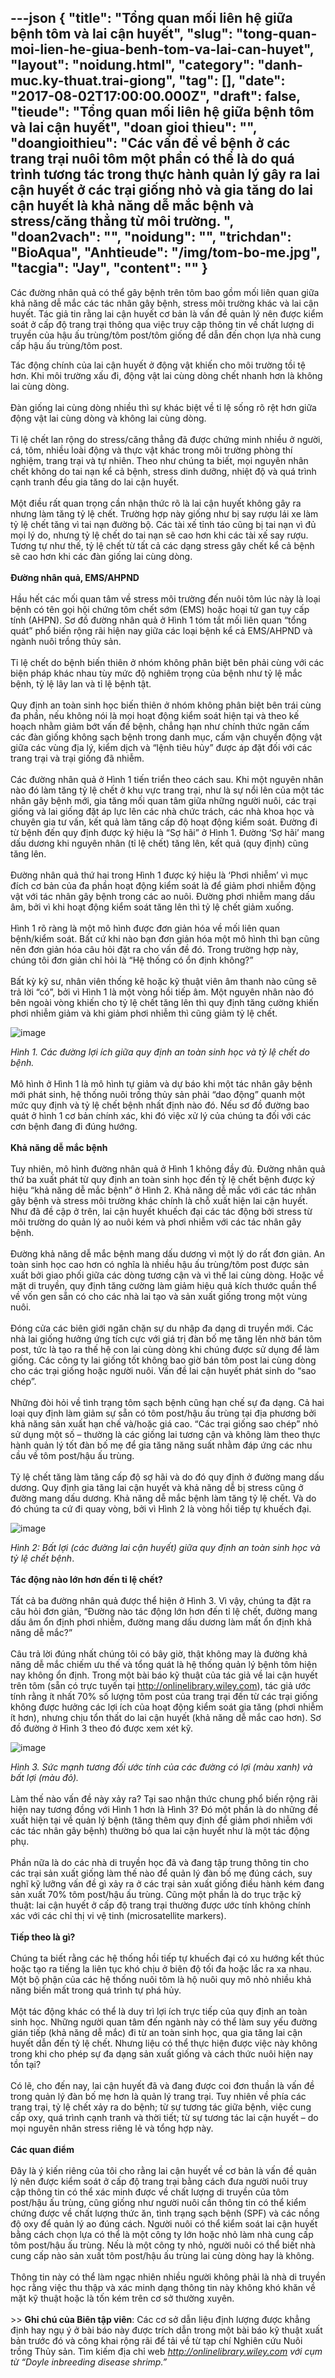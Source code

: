---json
{
    "title": "Tổng quan mối liên hệ giữa bệnh tôm và lai cận huyết",
    "slug": "tong-quan-moi-lien-he-giua-benh-tom-va-lai-can-huyet",
    "layout": "noidung.html",
    "category": "danh-muc.ky-thuat.trai-giong",
    "tag": [],
    "date": "2017-08-02T17:00:00.000Z",
    "draft": false,
    "tieude": "Tổng quan mối liên hệ giữa bệnh tôm và lai cận huyết",
    "doan gioi thieu": "",
    "doangioithieu": "Các vấn đề về bệnh ở các trang trại nuôi tôm một phần có thể là do quá trình tương tác trong thực hành quản lý gây ra lai cận huyết ở các trại giống nhỏ và gia tăng do lai cận huyết là khả năng dễ mắc bệnh và stress/căng thẳng từ môi trường. ",
    "doan2vach": "",
    "noidung": "",
    "trichdan": "BioAqua",
    "Anhtieude": "/img/tom-bo-me.jpg",
    "tacgia": "Jay",
    "__content__": ""
}
---
<p><span style="font-size:14px">C&aacute;c đường nh&acirc;n quả c&oacute; thể g&acirc;y bệnh tr&ecirc;n t&ocirc;m bao gồm mối li&ecirc;n quan giữa khả năng dễ mắc c&aacute;c t&aacute;c nh&acirc;n g&acirc;y bệnh, stress m&ocirc;i trường kh&aacute;c v&agrave; lai cận huyết. T&aacute;c giả tin rằng lai cận huyết cơ bản l&agrave; vấn đề quản l&yacute; n&ecirc;n được kiểm so&aacute;t ở cấp độ trang trại th&ocirc;ng qua việc truy cập th&ocirc;ng tin về chất lượng di truyền của hậu ấu tr&ugrave;ng/t&ocirc;m post/t&ocirc;m giống để dẫn đến chọn lựa nh&agrave; cung cấp hậu ấu tr&ugrave;ng/t&ocirc;m post.</span></p>

<p><span style="font-size:14px">T&aacute;c động ch&iacute;nh của lai cận huyết ở động vật khiến cho m&ocirc;i trường tồi tệ hơn. Khi m&ocirc;i trường xấu đi, động vật lai c&ugrave;ng d&ograve;ng chết nhanh hơn l&agrave; kh&ocirc;ng lai c&ugrave;ng d&ograve;ng.<br />
<br />
Đ&agrave;n giống lai c&ugrave;ng d&ograve;ng nhiều th&igrave; sự kh&aacute;c biệt về tỉ lệ sống r&otilde; rệt hơn giữa động vật lai c&ugrave;ng d&ograve;ng v&agrave; kh&ocirc;ng lai c&ugrave;ng d&ograve;ng.<br />
<br />
Tỉ lệ chết lan rộng do stress/căng thẳng đ&atilde; được chứng minh nhiều ở người, c&aacute;, t&ocirc;m, nhiều lo&agrave;i động v&agrave; thực vật kh&aacute;c trong m&ocirc;i trường ph&ograve;ng th&iacute; nghiệm, trang trại v&agrave; tự nhi&ecirc;n. Theo như ch&uacute;ng ta biết, mọi nguy&ecirc;n nh&acirc;n chết kh&ocirc;ng do tai nạn kể cả bệnh, stress dinh dưỡng, nhiệt độ v&agrave; qu&aacute; tr&igrave;nh cạnh tranh đều gia tăng do lai cận huyết.<br />
<br />
Một điều rất quan trọng cần nhận thức r&otilde; l&agrave; lai cận huyết kh&ocirc;ng g&acirc;y ra nhưng l&agrave;m tăng tỷ lệ chết. Trường hợp n&agrave;y giống như bị say rượu l&aacute;i xe l&agrave;m tỷ lệ chết tăng v&igrave; tai nạn đường bộ. C&aacute;c t&agrave;i xế tỉnh t&aacute;o cũng bị tai nạn v&igrave; đủ mọi l&yacute; do, nhưng tỷ lệ chết do tai nạn sẽ cao hơn khi c&aacute;c t&agrave;i xế say rượu. Tương tự như thế, tỷ lệ chết từ tất cả c&aacute;c dạng stress g&acirc;y chết kể cả bệnh sẽ cao hơn khi c&aacute;c đ&agrave;n giống lai c&ugrave;ng d&ograve;ng.<br />
<br />
<strong>Đường nh&acirc;n quả, EMS/AHPND</strong><br />
<br />
Hầu hết c&aacute;c mối quan t&acirc;m về stress m&ocirc;i trường đến nu&ocirc;i t&ocirc;m l&uacute;c n&agrave;y l&agrave; loại bệnh c&oacute; t&ecirc;n gọi hội chứng t&ocirc;m chết sớm (EMS) hoặc hoại tử gan tụy cấp t&iacute;nh (AHPN). Sơ đồ đường nh&acirc;n quả ở H&igrave;nh 1 t&oacute;m tắt mối li&ecirc;n quan &ldquo;tổng qu&aacute;t&rdquo; phổ biến rộng r&atilde;i hiện nay giữa c&aacute;c loại bệnh kể cả EMS/AHPND v&agrave; ng&agrave;nh nu&ocirc;i trồng thủy sản.<br />
<br />
Tỉ lệ chết do bệnh biến thi&ecirc;n ở nh&oacute;m kh&ocirc;ng ph&acirc;n biệt b&ecirc;n phải c&ugrave;ng với c&aacute;c biện ph&aacute;p kh&aacute;c nhau t&ugrave;y mức độ nghi&ecirc;m trọng của bệnh như tỷ lệ mắc bệnh, tỷ lệ l&acirc;y lan v&agrave; tỉ lệ bệnh tật.<br />
<br />
Quy định an to&agrave;n sinh học biến thi&ecirc;n ở nh&oacute;m kh&ocirc;ng ph&acirc;n biệt b&ecirc;n tr&aacute;i c&ugrave;ng đa phần, nếu kh&ocirc;ng n&oacute;i l&agrave; mọi hoạt động kiểm so&aacute;t hiện tại v&agrave; theo kế hoạch nhằm giảm bớt vấn đề bệnh, chẳng hạn như ch&iacute;nh thức ngăn cấm c&aacute;c đ&agrave;n giống kh&ocirc;ng sạch bệnh trong danh mục, cấm vận chuyển động vật giữa c&aacute;c v&ugrave;ng địa l&yacute;, kiểm dịch v&agrave; &ldquo;lệnh ti&ecirc;u hủy&rdquo; được &aacute;p đặt đối với c&aacute;c trang trại v&agrave; trại giống đ&atilde; nhiễm.<br />
<br />
C&aacute;c đường nh&acirc;n quả ở H&igrave;nh 1 tiến triển theo c&aacute;ch sau. Khi một nguy&ecirc;n nh&acirc;n n&agrave;o đ&oacute; l&agrave;m tăng tỷ lệ chết ở khu vực trang trại, như l&agrave; sự nổi l&ecirc;n của một t&aacute;c nh&acirc;n g&acirc;y bệnh mới, gia tăng mối quan t&acirc;m giữa những người nu&ocirc;i, c&aacute;c trại giống v&agrave; lai giống đặt &aacute;p lực l&ecirc;n c&aacute;c nh&agrave; chức tr&aacute;ch, c&aacute;c nh&agrave; khoa học v&agrave; chuy&ecirc;n gia tư vấn, kết quả l&agrave;m tăng cấp độ hoạt động kiểm so&aacute;t. Đường đi từ bệnh đến quy định được k&yacute; hiệu l&agrave; &ldquo;Sợ h&atilde;i&rdquo; ở H&igrave;nh 1. Đường &lsquo;Sợ h&atilde;i&rsquo; mang dấu dương khi nguy&ecirc;n nh&acirc;n (tỉ lệ chết) tăng l&ecirc;n, kết quả (quy định) cũng tăng l&ecirc;n.<br />
<br />
Đường nh&acirc;n quả thứ hai trong H&igrave;nh 1 được k&yacute; hiệu l&agrave; &lsquo;Phơi nhiễm&rsquo; v&igrave; mục đ&iacute;ch cơ bản của đa phần hoạt động kiểm so&aacute;t l&agrave; để giảm phơi nhiễm động vật với t&aacute;c nh&acirc;n g&acirc;y bệnh trong c&aacute;c ao nu&ocirc;i. Đường phơi nhiễm mang dấu &acirc;m, bởi v&igrave; khi hoạt động kiểm so&aacute;t tăng l&ecirc;n th&igrave; tỷ lệ chết giảm xuống.<br />
<br />
H&igrave;nh 1 r&otilde; r&agrave;ng l&agrave; một m&ocirc; h&igrave;nh được đơn giản h&oacute;a về mối li&ecirc;n quan bệnh/kiểm so&aacute;t. Bất cứ khi n&agrave;o bạn đơn giản h&oacute;a một m&ocirc; h&igrave;nh th&igrave; bạn cũng n&ecirc;n đơn giản h&oacute;a c&acirc;u hỏi đặt ra cho vấn đề đ&oacute;. Trong trường hợp n&agrave;y, ch&uacute;ng t&ocirc;i đơn giản chỉ hỏi l&agrave; &ldquo;Hệ thống c&oacute; ổn định kh&ocirc;ng?&rdquo;<br />
<br />
Bất kỳ kỹ sư, nh&acirc;n vi&ecirc;n thống k&ecirc; hoặc kỹ thuật vi&ecirc;n &acirc;m thanh n&agrave;o cũng sẽ trả lời &ldquo;c&oacute;&rdquo;, bởi v&igrave; H&igrave;nh 1 l&agrave; một v&ograve;ng hồi tiếp &acirc;m. Một nguy&ecirc;n nh&acirc;n n&agrave;o đ&oacute; b&ecirc;n ngo&agrave;i v&ograve;ng khiến cho tỷ lệ chết tăng l&ecirc;n th&igrave; quy định tăng cường khiến phơi nhiễm giảm v&agrave; khi giảm phơi nhiễm th&igrave; cũng giảm tỷ lệ chết.</span></p>

<p><span style="font-size:14px"><img alt="image" src="http://68.media.tumblr.com/65f34163502cfb7906aee488c133d029/tumblr_inline_nt9ql8haP41txo3bl_500.jpg" /></span></p>

<p><span style="font-size:14px"><em>H&igrave;nh 1. C&aacute;c đường lợi &iacute;ch giữa quy định an to&agrave;n sinh học v&agrave; tỷ lệ chết do bệnh.</em><br />
<br />
M&ocirc; h&igrave;nh ở H&igrave;nh 1 l&agrave; m&ocirc; h&igrave;nh tự giảm v&agrave; dự b&aacute;o khi một t&aacute;c nh&acirc;n g&acirc;y bệnh mới ph&aacute;t sinh, hệ thống nu&ocirc;i trồng thủy sản phải &ldquo;dao động&rdquo; quanh một mức quy định v&agrave; tỷ lệ chết bệnh nhất định n&agrave;o đ&oacute;. Nếu sơ đồ đường bao qu&aacute;t ở h&igrave;nh 1 cơ bản ch&iacute;nh x&aacute;c, khi đ&oacute; việc xử l&yacute; của ch&uacute;ng ta đối với c&aacute;c cơn bệnh đang đi đ&uacute;ng hướng.<br />
<br />
<strong>Khả năng dễ mắc bệnh</strong><br />
<br />
Tuy nhi&ecirc;n, m&ocirc; h&igrave;nh đường nh&acirc;n quả ở H&igrave;nh 1 kh&ocirc;ng đầy đủ. Đường nh&acirc;n quả thứ ba xuất ph&aacute;t từ quy định an to&agrave;n sinh học đến tỷ lệ chết bệnh được k&yacute; hiệu &ldquo;khả năng dễ mắc bệnh&rdquo; ở H&igrave;nh 2. Khả năng dễ mắc với c&aacute;c t&aacute;c nh&acirc;n g&acirc;y bệnh v&agrave; stress m&ocirc;i trường kh&aacute;c ch&iacute;nh l&agrave; chỗ xuất hiện lai cận huyết. Như đ&atilde; đề cập ở tr&ecirc;n, lai cận huyết khuếch đại c&aacute;c t&aacute;c động bởi stress từ m&ocirc;i trường do quản l&yacute; ao nu&ocirc;i k&eacute;m v&agrave; phơi nhiễm với c&aacute;c t&aacute;c nh&acirc;n g&acirc;y bệnh.<br />
<br />
Đường khả năng dễ mắc bệnh mang dấu dương v&igrave; một l&yacute; do rất đơn giản. An to&agrave;n sinh học cao hơn c&oacute; nghĩa l&agrave; nhiều hậu ấu tr&ugrave;ng/t&ocirc;m post được sản xuất bởi giao phối giữa c&aacute;c d&ograve;ng tương cận v&agrave; v&igrave; thế lai c&ugrave;ng d&ograve;ng. Hoặc về mặt di truyền, quy định tăng cường l&agrave;m giảm hiệu quả k&iacute;ch thước quần thể về vốn gen sẵn c&oacute; cho c&aacute;c nh&agrave; lai tạo v&agrave; sản xuất giống trong một v&ugrave;ng nu&ocirc;i.<br />
<br />
Đ&oacute;ng cửa c&aacute;c bi&ecirc;n giới ngăn chặn sự du nhập đa dạng di truyền mới. C&aacute;c nh&agrave; lai giống hưởng ứng t&iacute;ch cực với gi&aacute; trị đ&agrave;n bố mẹ tăng l&ecirc;n nhờ b&aacute;n t&ocirc;m post, tức l&agrave; tạo ra thế hệ con lai c&ugrave;ng d&ograve;ng khi ch&uacute;ng được sử dụng để l&agrave;m giống. C&aacute;c c&ocirc;ng ty lai giống tốt kh&ocirc;ng bao giờ b&aacute;n t&ocirc;m post lai c&ugrave;ng d&ograve;ng cho c&aacute;c trại giống hoặc người nu&ocirc;i. Vấn đề lai cận huyết ph&aacute;t sinh do &ldquo;sao ch&eacute;p&rdquo;.<br />
<br />
Những đ&ograve;i hỏi về t&igrave;nh trạng t&ocirc;m sạch bệnh cũng hạn chế sự đa dạng. Cả hai loại quy định l&agrave;m giảm sự sẵn c&oacute; t&ocirc;m post/hậu ấu tr&ugrave;ng tại địa phương bởi khả năng sản xuất hạn chế v&agrave;/hoặc gi&aacute; cao. &ldquo;C&aacute;c trại giống sao ch&eacute;p&rdquo; nhỏ sử dụng một số &ndash; thường l&agrave; c&aacute;c giống lai tương cận v&agrave; kh&ocirc;ng l&agrave;m theo thực h&agrave;nh quản l&yacute; tốt đ&agrave;n bố mẹ để gia tăng năng suất nhằm đ&aacute;p ứng c&aacute;c nhu cầu về t&ocirc;m post/hậu ấu tr&ugrave;ng.<br />
<br />
Tỷ lệ chết tăng l&agrave;m tăng cấp độ sợ h&atilde;i v&agrave; do đ&oacute; quy định ở đường mang dấu dương. Quy định gia tăng lai cận huyết v&agrave; khả năng dễ bị stress cũng ở đường mang dấu dương. Khả năng dễ mắc bệnh l&agrave;m tăng tỷ lệ chết. V&agrave; do đ&oacute; ch&uacute;ng ta cứ đi quay v&ograve;ng, bởi v&igrave; H&igrave;nh 2 l&agrave; v&ograve;ng hồi tiếp tự khuếch đại.</span></p>

<p><span style="font-size:14px"><img alt="image" src="http://68.media.tumblr.com/a924c495900edc9fd8f7545fd3f1cf4d/tumblr_inline_nt9qlrS2zY1txo3bl_500.jpg" /></span></p>

<p><span style="font-size:14px"><em>H&igrave;nh 2: Bất lợi (c&aacute;c đường lai cận huyết) giữa quy định an to&agrave;n sinh học v&agrave; tỷ lệ chết bệnh</em>.<br />
<br />
<strong>T&aacute;c động n&agrave;o lớn hơn đến tỉ lệ chết?</strong><br />
<br />
Tất cả ba đường nh&acirc;n quả được thể hiện ở H&igrave;nh 3. V&igrave; vậy, ch&uacute;ng ta đặt ra c&acirc;u hỏi đơn giản, &ldquo;Đường n&agrave;o t&aacute;c động lớn hơn đến tỉ lệ chết, đường mang dấu &acirc;m ổn định phơi nhiễm, đường mang dấu dương l&agrave;m mất ổn định khả năng dễ mắc?&rdquo;<br />
<br />
C&acirc;u trả lời đ&uacute;ng nhất ch&uacute;ng t&ocirc;i c&oacute; b&acirc;y giờ, thật kh&ocirc;ng may l&agrave; đường khả năng dễ mắc chiếm ưu thế v&agrave; tổng qu&aacute;t l&agrave; hệ thống quản l&yacute; bệnh t&ocirc;m hiện nay kh&ocirc;ng ổn định. Trong một b&agrave;i b&aacute;o kỹ thuật của t&aacute;c giả về lai cận huyết tr&ecirc;n t&ocirc;m (sẵn c&oacute; trực tuyến tại&nbsp;<a href="http://t.umblr.com/redirect?z=http%3A%2F%2Fonlinelibrary.wiley.com%2F&amp;t=MDYwMDliMGViNGY0MTEwZmI3NDViMmUwNTNmMTU1NTdjODdmM2VmZixjT0FsRG85ZQ%3D%3D&amp;b=t%3A3oveWhmB1qqhhHxKEd_pLw&amp;p=http%3A%2F%2Faquanetviet.com%2Fpost%2F126981060550%2Ft%E1%BB%95ng-quan-m%E1%BB%91i-li%C3%AAn-h%E1%BB%87-gi%E1%BB%AFa-b%E1%BB%87nh-t%C3%B4m-v%C3%A0-lai-c%E1%BA%ADn&amp;m=1" target="_blank">http://onlinelibrary.wiley.com</a>), t&aacute;c giả ước t&iacute;nh rằng &iacute;t nhất 70% số lượng t&ocirc;m post của trang trại đến từ c&aacute;c trại giống kh&ocirc;ng được hưởng c&aacute;c lợi &iacute;ch của hoạt động kiểm so&aacute;t gia tăng (phơi nhiễm &iacute;t hơn), nhưng chịu tổn thất do lai cận huyết (khả năng dễ mắc cao hơn). Sơ đồ đường ở H&igrave;nh 3 theo đ&oacute; được xem x&eacute;t kỹ.</span></p>

<p><span style="font-size:14px"><img alt="image" src="http://68.media.tumblr.com/9072fff5bdff95fd35dfa59fbf9afd79/tumblr_inline_nt9qm8KAuZ1txo3bl_500.jpg" /></span></p>

<p><span style="font-size:14px"><em>H&igrave;nh 3. Sức mạnh tương đối ước t&iacute;nh của c&aacute;c đường c&oacute; lợi (m&agrave;u xanh) v&agrave; bất lợi (m&agrave;u đỏ).</em><br />
<br />
L&agrave;m thế n&agrave;o vấn đề n&agrave;y xảy ra? Tại sao nhận thức chung phổ biến rộng r&atilde;i hiện nay tương đồng với H&igrave;nh 1 hơn l&agrave; H&igrave;nh 3? Đ&oacute; một phần l&agrave; do những đề xuất hiện tại về quản l&yacute; bệnh (tăng th&ecirc;m quy định để giảm phơi nhiễm với c&aacute;c t&aacute;c nh&acirc;n g&acirc;y bệnh) thường bỏ qua lai cận huyết như l&agrave; một t&aacute;c động phụ.<br />
<br />
Phần nữa l&agrave; do c&aacute;c nh&agrave; di truyền học đ&atilde; v&agrave; đang tập trung th&ocirc;ng tin cho c&aacute;c trại sản xuất giống l&agrave;m thế n&agrave;o để quản l&yacute; đ&agrave;n bố mẹ đ&uacute;ng c&aacute;ch, suy nghĩ kỹ lưỡng vấn đề g&igrave; xảy ra ở c&aacute;c trại sản xuất giống điều h&agrave;nh k&eacute;m đang sản xuất 70% t&ocirc;m post/hậu ấu tr&ugrave;ng. Cũng một phần l&agrave; do trục trặc kỹ thuật: lai cận huyết ở cấp độ trang trại thường được ước t&iacute;nh kh&ocirc;ng ch&iacute;nh x&aacute;c với c&aacute;c chỉ thị vi vệ tinh (microsatellite markers).<br />
<br />
<strong>Tiếp theo l&agrave; g&igrave;?</strong><br />
<br />
Ch&uacute;ng ta biết rằng c&aacute;c hệ thống hồi tiếp tự khuếch đại c&oacute; xu hướng kết th&uacute;c hoặc tạo ra tiếng la li&ecirc;n tục kh&oacute; chịu ở bi&ecirc;n độ tối đa hoặc lắc ra xa nhau. Một bộ phận của c&aacute;c hệ thống nu&ocirc;i t&ocirc;m l&agrave; hộ nu&ocirc;i quy m&ocirc; nhỏ nhiều khả năng biến mất trong qu&aacute; tr&igrave;nh tự ph&aacute; hủy.<br />
<br />
Một t&aacute;c động kh&aacute;c c&oacute; thể l&agrave; duy tr&igrave; lợi &iacute;ch trực tiếp của quy định an to&agrave;n sinh học. Những người quan t&acirc;m đến ng&agrave;nh n&agrave;y c&oacute; thể l&agrave;m suy yếu đường gi&aacute;n tiếp (khả năng dễ mắc) đi từ an to&agrave;n sinh học, qua gia tăng lai cận huyết dẫn đến tỷ lệ chết. Nhưng liệu c&oacute; thể thực hiện được việc n&agrave;y kh&ocirc;ng trong khi cho ph&eacute;p sự đa dạng sản xuất giống v&agrave; c&aacute;ch thức nu&ocirc;i hiện nay tồn tại?<br />
<br />
C&oacute; lẽ, cho đến nay, lai cận huyết đ&atilde; v&agrave; đang được coi đơn thuần l&agrave; vấn đề trong quản l&yacute; đ&agrave;n bố mẹ hơn l&agrave; quản l&yacute; trang trại. Tuy nhi&ecirc;n về ph&iacute;a c&aacute;c trang trại, tỷ lệ chết xảy ra do bệnh; từ sự tương t&aacute;c giữa bệnh, việc cung cấp oxy, qu&aacute; tr&igrave;nh cạnh tranh v&agrave; thời tiết; từ sự tương t&aacute;c lai cận huyết &ndash; do mọi nguy&ecirc;n nh&acirc;n stress ri&ecirc;ng lẻ v&agrave; tổng hợp n&agrave;y.<br />
<br />
<strong>C&aacute;c quan điểm</strong><br />
<br />
Đ&acirc;y l&agrave; &yacute; kiến ​​ri&ecirc;ng của t&ocirc;i cho rằng lai cận huyết về cơ bản l&agrave; vấn đề quản l&yacute; n&ecirc;n được kiểm so&aacute;t ở cấp độ trang trại bằng c&aacute;ch đưa người nu&ocirc;i truy cập th&ocirc;ng tin c&oacute; thể x&aacute;c minh được về chất lượng di truyền của t&ocirc;m post/hậu ấu tr&ugrave;ng, cũng giống như người nu&ocirc;i cần th&ocirc;ng tin c&oacute; thể kiểm chứng được về chất lượng thức ăn, t&igrave;nh trạng sạch bệnh (SPF) v&agrave; c&aacute;c nồng độ oxy để quản l&yacute; ao đ&uacute;ng c&aacute;ch. Người nu&ocirc;i c&oacute; thể kiểm so&aacute;t lai cận huyết bằng c&aacute;ch chọn lựa c&oacute; thể l&agrave; một c&ocirc;ng ty lớn hoặc nhỏ l&agrave;m nh&agrave; cung cấp t&ocirc;m post/hậu ấu tr&ugrave;ng. Nếu l&agrave; một c&ocirc;ng ty nhỏ, người nu&ocirc;i c&oacute; thể biết nh&agrave; cung cấp n&agrave;o sản xuất t&ocirc;m post/hậu ấu tr&ugrave;ng lai c&ugrave;ng d&ograve;ng hay l&agrave; kh&ocirc;ng.<br />
<br />
Th&ocirc;ng tin n&agrave;y c&oacute; thể l&agrave;m ngạc nhi&ecirc;n nhiều người kh&ocirc;ng phải l&agrave; nh&agrave; di truyền học rằng việc thu thập v&agrave; x&aacute;c minh dạng th&ocirc;ng tin n&agrave;y kh&ocirc;ng kh&oacute; khăn về mặt kỹ thuật hoặc l&agrave; tốn k&eacute;m tr&ecirc;n cơ sở thường xuy&ecirc;n.<br />
<br />
&gt;&gt;&nbsp;<strong>Ghi ch&uacute; của Bi&ecirc;n tập vi&ecirc;n</strong>: C&aacute;c cơ sở dẫn liệu định lượng được khẳng định hay ngụ &yacute; ở b&agrave;i b&aacute;o n&agrave;y được tr&iacute;ch dẫn trong một b&agrave;i b&aacute;o kỹ thuật xuất bản trước đ&oacute; v&agrave; c&ocirc;ng khai rộng r&atilde;i để tải về từ tạp ch&iacute; Nghi&ecirc;n cứu Nu&ocirc;i trồng Thủy sản. T&igrave;m kiếm địa chỉ web&nbsp;<em><a href="http://t.umblr.com/redirect?z=http%3A%2F%2Fonlinelibrary.wiley.com&amp;t=YWRkOWM1NTZhNWQ0ODg4MGVlODE2N2E3NTBjM2Q2MjM3MzQ4MTdiMCxjT0FsRG85ZQ%3D%3D&amp;b=t%3A3oveWhmB1qqhhHxKEd_pLw&amp;p=http%3A%2F%2Faquanetviet.com%2Fpost%2F126981060550%2Ft%E1%BB%95ng-quan-m%E1%BB%91i-li%C3%AAn-h%E1%BB%87-gi%E1%BB%AFa-b%E1%BB%87nh-t%C3%B4m-v%C3%A0-lai-c%E1%BA%ADn&amp;m=1" target="_blank">http://onlinelibrary.wiley.com</a></em><em>&nbsp;với cụm từ &ldquo;Doyle inbreeding disease shrimp.&rdquo;</em></span></p>
